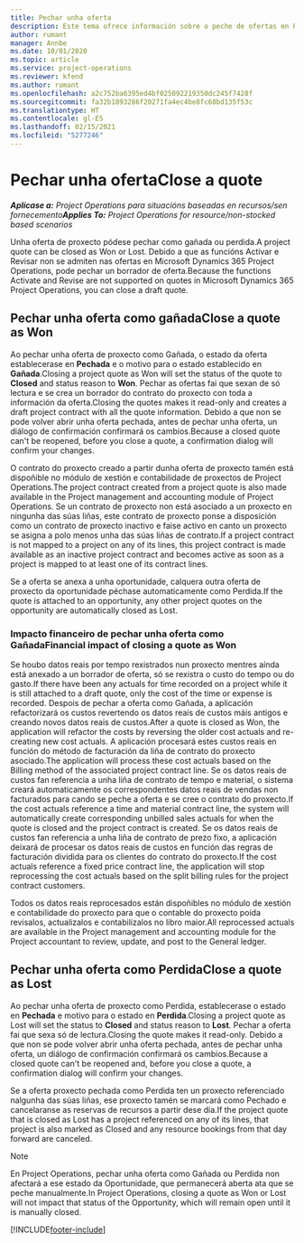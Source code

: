 ```yaml
---
title: Pechar unha oferta
description: Este tema ofrece información sobre o peche de ofertas en Project Operations.
author: rumant
manager: Annbe
ms.date: 10/01/2020
ms.topic: article
ms.service: project-operations
ms.reviewer: kfend
ms.author: rumant
ms.openlocfilehash: a2c752ba6395ed4bf025092219350dc245f7428f
ms.sourcegitcommit: fa32b1893286f20271fa4ec4be8fc68bd135f53c
ms.translationtype: HT
ms.contentlocale: gl-ES
ms.lasthandoff: 02/15/2021
ms.locfileid: "5277246"
---
```

# <a name="close-a-quote"></a><span data-ttu-id="77863-103">Pechar unha oferta</span><span class="sxs-lookup"><span data-stu-id="77863-103">Close a quote</span></span>

<span data-ttu-id="77863-104">_**Aplícase a:** Project Operations para situacións baseadas en recursos/sen fornecemento_</span><span class="sxs-lookup"><span data-stu-id="77863-104">_**Applies To:** Project Operations for resource/non-stocked based scenarios_</span></span>

<span data-ttu-id="77863-105">Unha oferta de proxecto pódese pechar como gañada ou perdida.</span><span class="sxs-lookup"><span data-stu-id="77863-105">A project quote can be closed as Won or Lost.</span></span> <span data-ttu-id="77863-106">Debido a que as funcións Activar e Revisar non se admiten nas ofertas en Microsoft Dynamics 365 Project Operations, pode pechar un borrador de oferta.</span><span class="sxs-lookup"><span data-stu-id="77863-106">Because the functions Activate and Revise are not supported on quotes in Microsoft Dynamics 365 Project Operations, you can close a draft quote.</span></span>

## <a name="close-a-quote-as-won"></a><span data-ttu-id="77863-107">Pechar unha oferta como gañada</span><span class="sxs-lookup"><span data-stu-id="77863-107">Close a quote as Won</span></span>

<span data-ttu-id="77863-108">Ao pechar unha oferta de proxecto como Gañada, o estado da oferta establecerase en **Pechada** e o motivo para o estado establecido en **Gañada**.</span><span class="sxs-lookup"><span data-stu-id="77863-108">Closing a project quote as Won will set the status of the quote to **Closed** and status reason to **Won**.</span></span> <span data-ttu-id="77863-109">Pechar as ofertas fai que sexan de só lectura e se crea un borrador do contrato do proxecto con toda a información da oferta.</span><span class="sxs-lookup"><span data-stu-id="77863-109">Closing the quotes makes it read-only and creates a draft project contract with all the quote information.</span></span> <span data-ttu-id="77863-110">Debido a que non se pode volver abrir unha oferta pechada, antes de pechar unha oferta, un diálogo de confirmación confirmará os cambios.</span><span class="sxs-lookup"><span data-stu-id="77863-110">Because a closed quote can't be reopened, before you close a quote, a confirmation dialog will confirm your changes.</span></span>

<span data-ttu-id="77863-111">O contrato do proxecto creado a partir dunha oferta de proxecto tamén está dispoñible no módulo de xestión e contabilidade de proxectos de Project Operations.</span><span class="sxs-lookup"><span data-stu-id="77863-111">The project contract created from a project quote is also made available in the Project management and accounting module of Project Operations.</span></span> <span data-ttu-id="77863-112">Se un contrato de proxecto non está asociado a un proxecto en ningunha das súas liñas, este contrato de proxecto ponse a disposición como un contrato de proxecto inactivo e faise activo en canto un proxecto se asigna a polo menos unha das súas liñas de contrato.</span><span class="sxs-lookup"><span data-stu-id="77863-112">If a project contract is not mapped to a project on any of its lines, this project contract is made available as an inactive project contract and becomes active as soon as a project is mapped to at least one of its contract lines.</span></span>

<span data-ttu-id="77863-113">Se a oferta se anexa a unha oportunidade, calquera outra oferta de proxecto da oportunidade péchase automaticamente como Perdida.</span><span class="sxs-lookup"><span data-stu-id="77863-113">If the quote is attached to an opportunity, any other project quotes on the opportunity are automatically closed as Lost.</span></span>

### <a name="financial-impact-of-closing-a-quote-as-won"></a><span data-ttu-id="77863-114">Impacto financeiro de pechar unha oferta como Gañada</span><span class="sxs-lookup"><span data-stu-id="77863-114">Financial impact of closing a quote as Won</span></span>

<span data-ttu-id="77863-115">Se houbo datos reais por tempo rexistrados nun proxecto mentres aínda está anexado a un borrador de oferta, só se rexistra o custo do tempo ou do gasto.</span><span class="sxs-lookup"><span data-stu-id="77863-115">If there have been any actuals for time recorded on a project while it is still attached to a draft quote, only the cost of the time or expense is recorded.</span></span> <span data-ttu-id="77863-116">Despois de pechar a oferta como Gañada, a aplicación refactorizará os custos revertendo os datos reais de custos máis antigos e creando novos datos reais de custos.</span><span class="sxs-lookup"><span data-stu-id="77863-116">After a quote is closed as Won, the application will refactor the costs by reversing the older cost actuals and re-creating new cost actuals.</span></span> <span data-ttu-id="77863-117">A aplicación procesará estes custos reais en función do método de facturación da liña de contrato do proxecto asociado.</span><span class="sxs-lookup"><span data-stu-id="77863-117">The application will process these cost actuals based on the Billing method of the associated project contract line.</span></span> <span data-ttu-id="77863-118">Se os datos reais de custos fan referencia a unha liña de contrato de tempo e material, o sistema creará automaticamente os correspondentes datos reais de vendas non facturados para cando se peche a oferta e se cree o contrato do proxecto.</span><span class="sxs-lookup"><span data-stu-id="77863-118">If the cost actuals reference a time and material contract line, the system will automatically create corresponding unbilled sales actuals for when the quote is closed and the project contract is created.</span></span> <span data-ttu-id="77863-119">Se os datos reais de custos fan referencia a unha liña de contrato de prezo fixo, a aplicación deixará de procesar os datos reais de custos en función das regras de facturación dividida para os clientes do contrato do proxecto.</span><span class="sxs-lookup"><span data-stu-id="77863-119">If the cost actuals reference a fixed price contract line, the application will stop reprocessing the cost actuals based on the split billing rules for the project contract customers.</span></span>

<span data-ttu-id="77863-120">Todos os datos reais reprocesados están dispoñibles no módulo de xestión e contabilidade do proxecto para que o contable do proxecto poida revisalos, actualizalos e contabilizalos no libro maior.</span><span class="sxs-lookup"><span data-stu-id="77863-120">All reprocessed actuals are available in the Project management and accounting module for the Project accountant to review, update, and post to the General ledger.</span></span> 

## <a name="close-a-quote-as-lost"></a><span data-ttu-id="77863-121">Pechar unha oferta como Perdida</span><span class="sxs-lookup"><span data-stu-id="77863-121">Close a quote as Lost</span></span>

<span data-ttu-id="77863-122">Ao pechar unha oferta de proxecto como Perdida, establecerase o estado en **Pechada** e motivo para o estado en **Perdida**.</span><span class="sxs-lookup"><span data-stu-id="77863-122">Closing a project quote as Lost will set the status to **Closed** and status reason to **Lost**.</span></span> <span data-ttu-id="77863-123">Pechar a oferta fai que sexa só de lectura.</span><span class="sxs-lookup"><span data-stu-id="77863-123">Closing the quote makes it read-only.</span></span> <span data-ttu-id="77863-124">Debido a que non se pode volver abrir unha oferta pechada, antes de pechar unha oferta, un diálogo de confirmación confirmará os cambios.</span><span class="sxs-lookup"><span data-stu-id="77863-124">Because a closed quote can't be reopened and, before you close a quote, a confirmation dialog will confirm your changes.</span></span>

<span data-ttu-id="77863-125">Se a oferta proxecto pechada como Perdida ten un proxecto referenciado nalgunha das súas liñas, ese proxecto tamén se marcará como Pechado e cancelaranse as reservas de recursos a partir dese día.</span><span class="sxs-lookup"><span data-stu-id="77863-125">If the project quote that is closed as Lost has a project referenced on any of its lines, that project is also marked as Closed and any resource bookings from that day forward are canceled.</span></span>

> [!NOTE]
> <span data-ttu-id="77863-126">En Project Operations, pechar unha oferta como Gañada ou Perdida non afectará a ese estado da Oportunidade, que permanecerá aberta ata que se peche manualmente.</span><span class="sxs-lookup"><span data-stu-id="77863-126">In Project Operations, closing a quote as Won or Lost will not impact that status of the Opportunity, which will remain open until it is manually closed.</span></span>


[!INCLUDE[footer-include](../includes/footer-banner.md)]